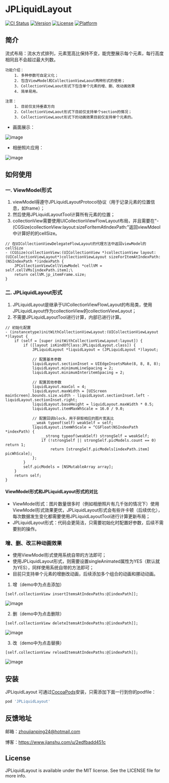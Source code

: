 # JPLiquidLayout

[![CI Status](https://img.shields.io/travis/Rogue24/JPLiquidLayout.svg?style=flat)](https://travis-ci.org/Rogue24/JPLiquidLayout)
[![Version](https://img.shields.io/cocoapods/v/JPLiquidLayout.svg?style=flat)](https://cocoapods.org/pods/JPLiquidLayout)
[![License](https://img.shields.io/cocoapods/l/JPLiquidLayout.svg?style=flat)](https://cocoapods.org/pods/JPLiquidLayout)
[![Platform](https://img.shields.io/cocoapods/p/JPLiquidLayout.svg?style=flat)](https://cocoapods.org/pods/JPLiquidLayout)

## 简介

流式布局：流水方式排列，元素宽高比保持不变，能完整展示每个元素，每行高度相同且不会超过最大列数。

    功能介绍：
        1. 多种参数可自定义化；
        2. 包含ViewModel和CollectionViewLaout两种形式的使用；
        3. CollectionViewLaout形式下包含单个元素的增、删、改动画效果
        4. 简单易用。

    注意：
        1. 目前仅支持垂直方向
        2. CollectionViewLaout形式下目前仅支持单个section的情况；
        3. CollectionViewLaout形式下的动画效果目前仅支持单个元素的。

- 画面展示：

![image](https://github.com/Rogue24/JPLiquidLayout/raw/master/Cover/cover.gif)

- 相册照片应用：

![image](https://github.com/Rogue24/JPLiquidLayout/raw/master/Cover/photos.gif)

## 如何使用

### 一. ViewModel形式
1. viewModel得遵守JPLiquidLayoutProtocol协议（用于记录元素的位置信息，如frame）；
2. 然后使用JPLiquidLayoutTool计算所有元素的位置；
3. collectionView需要使用UICollectionViewFlowLayout布局，并且需要在"- (CGSize)collectionView:layout:sizeForItemAtIndexPath:"返回viewMdeol中计算好的的cellSize。

```objc
// 在UICollectionViewDelegateFlowLayout的代理方法中返回viewModel的cellSize
- (CGSize)collectionView:(UICollectionView *)collectionView layout:(UICollectionViewLayout*)collectionViewLayout sizeForItemAtIndexPath:(NSIndexPath *)indexPath {
    JPCollectionViewCellViewModel *cellVM = self.cellVMs[indexPath.item];\
    return cellVM.jp_itemFrame.size;
}
```

### 二. JPLiquidLayout形式
1. JPLiquidLayout是继承于UICollectionViewFlowLayout的布局类，使用JPLiquidLayout作为collectionView的collectionViewLayout；
2. 不需要JPLiquidLayoutTool进行计算，内部已进行计算。

```objc
// 初始化配置
- (instancetype)initWithCollectionViewLayout:(UICollectionViewLayout *)layout {
    if (self = [super initWithCollectionViewLayout:layout]) {
        if ([layout isKindOfClass:JPLiquidLayout.class]) {
            JPLiquidLayout *liquidLayout = (JPLiquidLayout *)layout;

            // 配置基本参数
            liquidLayout.sectionInset = UIEdgeInsetsMake(8, 8, 8, 8);
            liquidLayout.minimumLineSpacing = 2;
            liquidLayout.minimumInteritemSpacing = 2;

            // 配置其他参数
            liquidLayout.maxCol = 4;
            liquidLayout.maxWidth = [UIScreen mainScreen].bounds.size.width - liquidLayout.sectionInset.left - liquidLayout.sectionInset.right;
            liquidLayout.baseHeight = liquidLayout.maxWidth * 0.5;
            liquidLayout.itemMaxWhScale = 16.0 / 9.0;

            // 配置回调block，用于获取相应的图片宽高比
            __weak typeof(self) weakSelf = self;
            liquidLayout.itemWhScale = ^CGFloat(NSIndexPath *indexPath) {
                __strong typeof(weakSelf) strongSelf = weakSelf;
                if (!strongSelf || strongSelf.picModels.count == 0) return 1;
                    return [strongSelf.picModels[indexPath.item] picWhScale];
            };
        }
        self.picModels = [NSMutableArray array];
    }
    return self;
}
```

#### ViewModel形式和JPLiquidLayout形式的对比
- ViewModel形式：图片数量很多时（例如相册照片有几千张的情况下）使用ViewModel形式效果更优，JPLiquidLayout形式会有些许卡顿（后续优化），每次数据发生变化都需要使用JPLiquidLayoutTool进行计算更新布局；
- JPLiquidLayout形式：代码会更简洁，只需要初始化时配置好参数，后续不需要别的操作。

### 增、删、改三种动画效果
- 使用ViewModel形式使用系统自带的方法即可；
- 使用JPLiquidLayout形式，则需要设置singleAnimated属性为YES（默认就为YES），同样使用系统自带的方法即可；
- 目前只支持单个元素的增删改动画，后续添加多个组合的动画和挪动动画。

1. 增（demo中为点击添加）
```objc
[self.collectionView insertItemsAtIndexPaths:@[indexPath]];
```
![image](https://github.com/Rogue24/JPLiquidLayout/raw/master/Cover/insert.gif)

2. 删（demo中为点击删除）
```objc
[self.collectionView deleteItemsAtIndexPaths:@[indexPath]];
```
![image](https://github.com/Rogue24/JPLiquidLayout/raw/master/Cover/delete.gif)

3. 改（demo中为点击替换）
```objc
[self.collectionView reloadItemsAtIndexPaths:@[indexPath]];
```
![image](https://github.com/Rogue24/JPLiquidLayout/raw/master/Cover/reload.gif)

###

## 安装

JPLiquidLayout 可通过[CocoaPods](http://cocoapods.org)安装，只需添加下面一行到你的podfile：

```ruby
pod 'JPLiquidLayout'
```

## 反馈地址

邮箱：zhoujianping24@hotmail.com

博客：https://www.jianshu.com/u/2edfbadd451c

## License

JPLiquidLayout is available under the MIT license. See the LICENSE file for more info.
